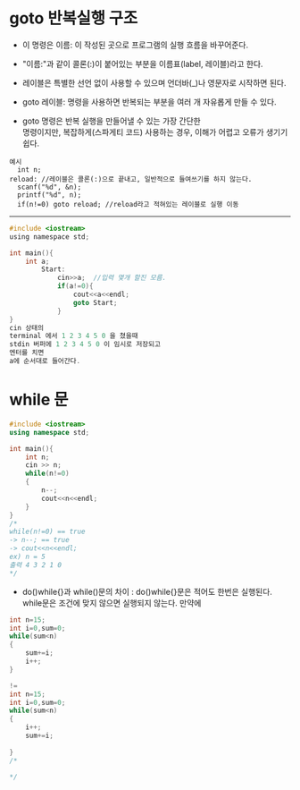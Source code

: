 # goto 반복실행 구조
- 이 명령은 이름: 이 작성된 곳으로 프로그램의 실행 흐름을 바꾸어준다.
- "이름:"과 같이 콜론(:)이 붙어있는 부분을 이름표(label, 레이블)라고 한다.
- 레이블은 특별한 선언 없이 사용할 수 있으며 언더바(_)나 영문자로 시작하면 된다.

- goto 레이블:
    명령을 사용하면 반복되는 부분을 여러 개 자유롭게 만들 수 있다.

- goto 명령은 반복 실행을 만들어낼 수 있는 가장 간단한      
    명령이지만, 복잡하게(스파게티 코드) 사용하는 경우, 이해가 어렵고 오류가 생기기 쉽다.

```
예시
  int n;
reload: //레이블은 콜론(:)으로 끝내고, 일반적으로 들여쓰기를 하지 않는다.
  scanf("%d", &n);
  printf("%d", n);
  if(n!=0) goto reload; //reload라고 적혀있는 레이블로 실행 이동
```
--------------
```c
#include <iostream>
using namespace std;

int main(){
    int a;
        Start:
            cin>>a;  //입력 몇개 할진 모름.
            if(a!=0){
                cout<<a<<endl;
                goto Start;
            }
}
cin 상태의
terminal 에서 1 2 3 4 5 0 을 쳤을때 
stdin 버퍼에 1 2 3 4 5 0 이 임시로 저장되고
엔터를 치면
a에 순서대로 들어간다.
```
# while 문
```c++
#include <iostream>
using namespace std;

int main(){
    int n;
    cin >> n;
    while(n!=0)
    {
        n--;
        cout<<n<<endl;
    }
}
/*
while(n!=0) == true 
-> n--; == true 
-> cout<<n<<endl;
ex) n = 5
출력 4 3 2 1 0
*/
```
- do()while{}과 while()문의 차이
: do()while{}문은 적어도 한번은 실행된다.
while문은 조건에 맞지 않으면 실행되지 않는다.
만약에 
```c++
int n=15;
int i=0,sum=0;
while(sum<n)
{
    sum+=i;
    i++;
}

!=
int n=15;
int i=0,sum=0;
while(sum<n)
{
    i++;
    sum+=i;
    
}
/*

*/
```


